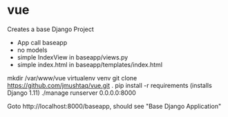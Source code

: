 # vue
Creates a base Django Project
 - App call baseapp
 - no models
 - simple IndexView in baseapp/views.py
 - simple index.html in baseapp/templates/index.html
 
 mkdir /var/www/vue
 virtualenv venv
 git clone  https://github.com/jmushtaq/vue.git .
 pip install -r requirements (installs Django 1.11)
 ./manage runserver 0.0.0.0:8000
 
 Goto http://localhost:8000/baseapp, should see "Base Django Application"
